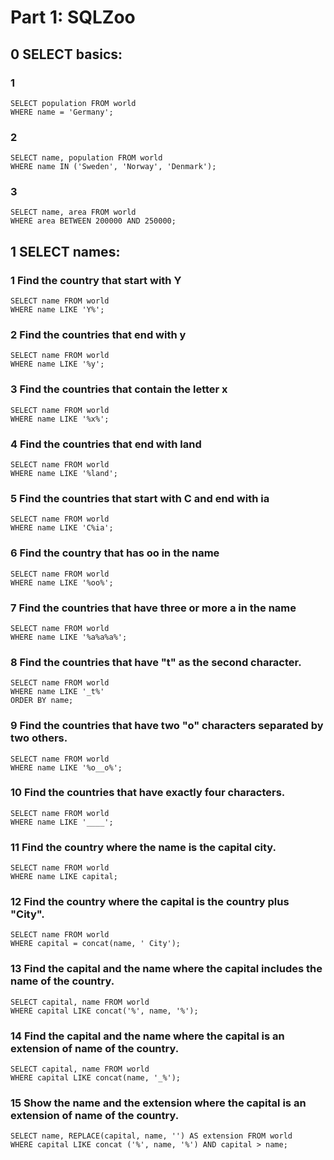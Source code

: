 # Part 1: SQLZoo

## 0 SELECT basics:
### 1
```
SELECT population FROM world
WHERE name = 'Germany';
```

### 2
```
SELECT name, population FROM world
WHERE name IN ('Sweden', 'Norway', 'Denmark');
```

### 3
```
SELECT name, area FROM world
WHERE area BETWEEN 200000 AND 250000;
```

## 1 SELECT names:
### 1 Find the country that start with Y
```
SELECT name FROM world
WHERE name LIKE 'Y%';
```

### 2 Find the countries that end with y
```
SELECT name FROM world
WHERE name LIKE '%y';
```

### 3 Find the countries that contain the letter x
```
SELECT name FROM world
WHERE name LIKE '%x%';
```

### 4 Find the countries that end with  land
```
SELECT name FROM world
WHERE name LIKE '%land';
```

### 5 Find the countries that start with C and end with ia
```
SELECT name FROM world
WHERE name LIKE 'C%ia';
```

### 6 Find the country that has oo in the name
```
SELECT name FROM world
WHERE name LIKE '%oo%';
```

### 7 Find the countries that have three or more a in the name
```
SELECT name FROM world
WHERE name LIKE '%a%a%a%';
```

### 8 Find the countries that have "t" as the second character.
```
SELECT name FROM world
WHERE name LIKE '_t%'
ORDER BY name;
```

### 9 Find the countries that have two "o" characters separated by two others.
```
SELECT name FROM world
WHERE name LIKE '%o__o%';
```

### 10 Find the countries that have exactly four characters.
```
SELECT name FROM world
WHERE name LIKE '____';
```

### 11 Find the country where the name is the capital city.
```
SELECT name FROM world
WHERE name LIKE capital;
```

### 12 Find the country where the capital is the country plus "City".
```
SELECT name FROM world
WHERE capital = concat(name, ' City');
```

### 13 Find the capital and the name where the capital includes the name of the country.
```
SELECT capital, name FROM world
WHERE capital LIKE concat('%', name, '%');
```

### 14  Find the capital and the name where the capital is an extension of name of the country.
```
SELECT capital, name FROM world
WHERE capital LIKE concat(name, '_%');
```

### 15  Show the name and the extension where the capital is an extension of name of the country.
```
SELECT name, REPLACE(capital, name, '') AS extension FROM world
WHERE capital LIKE concat ('%', name, '%') AND capital > name;
```

